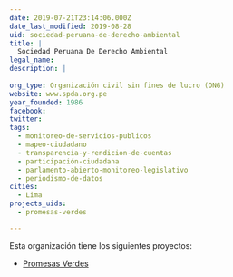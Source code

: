 ```yaml
---
date: 2019-07-21T23:14:06.000Z
date_last_modified: 2019-08-28
uid: sociedad-peruana-de-derecho-ambiental
title: |
  Sociedad Peruana De Derecho Ambiental
legal_name: 
description: |
  
org_type: Organización civil sin fines de lucro (ONG)
website: www.spda.org.pe
year_founded: 1986
facebook: 
twitter: 
tags:
  - monitoreo-de-servicios-publicos
  - mapeo-ciudadano
  - transparencia-y-rendicion-de-cuentas
  - participación-ciudadana
  - parlamento-abierto-monitoreo-legislativo
  - periodismo-de-datos
cities: 
  - Lima
projects_uids:
  - promesas-verdes

---
```


Esta organización tiene los siguientes proyectos:

- [Promesas Verdes](/proyectos/promesas-verdes)
